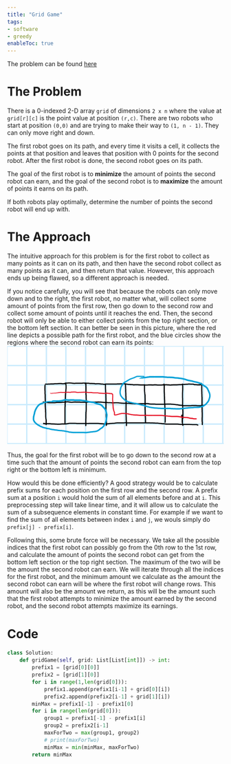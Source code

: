 ```yaml
---
title: "Grid Game"
tags:
- software
- greedy
enableToc: true
---
```

The problem can be found [here](https://leetcode.com/problems/grid-game/)

# The Problem
There is a 0-indexed 2-D array `grid` of dimensions `2 x n` where the value at `grid[r][c]` is the point value at position `(r,c)`. There are two robots who start at position `(0,0)` and are trying to make their way to `(1, n - 1)`. They can only move right and down.

The first robot goes on its path, and every time it visits a cell, it collects the points at that position and leaves that position with 0 points for the second robot. After the first robot is done, the second robot goes on its path.

The goal of the first robot is to **minimize** the amount of points the second robot can earn, and the goal of the second robot is to **maximize** the amount of points it earns on its path.

If both robots play optimally, determine the number of points the second robot will end up with.

# The Approach
The intuitive approach for this problem is for the first robot to collect as many points as it can on its path, and then have the second robot collect as many points as it can, and then return that value. However, this approach ends up being flawed, so a different approach is needed.

If you notice carefully, you will see that because the robots can only move down and to the right, the first robot, no matter what, will collect some amount of points from the first row, then go down to the second row and collect some amount of points until it reaches the end. Then, the second robot will only be able to either collect points from the top right section, or the bottom left section. It can better be seen in this picture, where the red line depicts a possible path for the first robot, and the blue circles show the regions where the second robot can earn its points:
![Grid Game](/notes/images/GridGamePic.png)

Thus, the goal for the first robot will be to go down to the second row at a time such that the amount of points the second robot can earn from the top right or the bottom left is minimum. 

How would this be done efficiently? A good strategy would be to calculate prefix sums for each position on the first row and the second row. A prefix sum at a position `i` would hold the sum of all elements before and at `i`. This preprocessing step will take linear time, and it will allow us to calculate the sum of a subsequence elements in constant time. For example if we want to find the sum of all elements between index `i` and `j`, we wouls simply do `prefix[j] - prefix[i]`.

Following this, some brute force will be necessary. We take all the possible indices that the first robot can possibly go from the 0th row to the 1st row, and calculate the amount of points the second robot can get from the bottom left section or the top right section. The maximum of the two will be the amount the second robot can earn. We will iterate through all the indices for the first robot, and the minimum amount we calculate as the amount the second robot can earn will be where the first robot will change rows. This amount will also be the amount we return, as this will be the amount such that the first robot attempts to minimize the amount earned by the second robot, and the second robot attempts maximize its earnings.

# Code
```py
class Solution:
    def gridGame(self, grid: List[List[int]]) -> int:
        prefix1 = [grid[0][0]]
        prefix2 = [grid[1][0]]
        for i in range(1,len(grid[0])):
            prefix1.append(prefix1[i-1] + grid[0][i])
            prefix2.append(prefix2[i-1] + grid[1][i])
        minMax = prefix1[-1] - prefix1[0]
        for i in range(len(grid[0])):
            group1 = prefix1[-1] - prefix1[i]
            group2 = prefix2[i-1]
            maxForTwo = max(group1, group2)
            # print(maxForTwo)
            minMax = min(minMax, maxForTwo)
        return minMax
```
